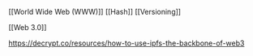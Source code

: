 [[World Wide Web (WWW)]]
[[Hash]]
[[Versioning]]

[[Web 3.0]]

https://decrypt.co/resources/how-to-use-ipfs-the-backbone-of-web3

